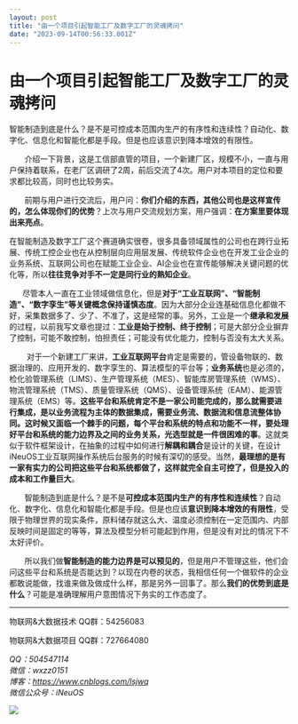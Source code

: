 ```yaml
---
layout: post
title: "由一个项目引起智能工厂及数字工厂的灵魂拷问"
date: "2023-09-14T00:56:33.001Z"
---
```

由一个项目引起智能工厂及数字工厂的灵魂拷问
=====================

智能制造到底是什么？是不是可控成本范围内生产的有序性和连续性？自动化、数字化、信息化和智能化都是手段。但是也应该意识到降本增效的有限性。

       介绍一下背景，这是工信部直管的项目，一个新建厂区，规模不小，一直与用户保持着联系，在老厂区调研了2周，前后交流了4次。用户对本项目的定位和要求都比较高，同时也比较务实。

       前期与用户进行交流后，用户问：**你们介绍的东西，其他公司也是这样宣传的，怎么体现你们的优势**？上次与用户交流规划方案，用户强调：**在方案里要体现出来亮点**。

在智能制造及数字工厂这个赛道确实很卷，很多具备领域属性的公司也在跨行业拓展、传统工控企业也在从控制层向应用层发展、传统软件企业也在开发工业企业的业务系统、互联网公司也在赋能工业企业、AI企业也在宣传能够解决关键问题的优化等，所以**往往竞争对手不一定是同行业的熟知企业**。

      尽管本人一直在工业领域做信息化，但是**对于“工业互联网”、“智能制造”、“数字孪生”等关键概念保持谨慎态度**。因为大部分企业连基础信息化都做不好，采集数据多了、少了、不准了，这是经常的事。另外，工业是一个**继承和发展**的过程，以前我写文章也提过：**工业是始于控制、终于控制**；可是大部分企业摒弃了控制，可能不敢控制，怕担责任；可能没有优化能力，控制与否没有太大关系。

        对于一个新建工厂来讲，**工业互联网平台**肯定是需要的，管设备物联的、数据治理的、应用开发的、数字孪生的、算法模型的平台等；**业务系统**也是必须的，检化验管理系统（LIMS）、生产管理系统（MES）、智能库房管理系统（WMS）、物流管理系统（TMS）、质量管理系统（QMS）、设备管理系统（EAM）、能源管理系统（EMS）等。**这些平台和系统肯定不是一家公司能完成的，那么就需要进行集成，是以业务流程为主体的数据集成，需要业务流、数据流和信息流整体协同。这时候又面临一个棘手的问题，每个平台和系统的特点和功能不一样，要处理好平台和系统的能力边界及之间的业务关系，光选型就是一件很困难的事**。这就类似于软件框架设计，在抽象的过程中如何进行**解耦和耦合**是设计的关键，在设计iNeuOS工业互联网操作系统后台服务的时候有深切的感受。当然，**最理想的是有一家有实力的公司把这些平台和系统都做了，这样就完全自主可控了，但是投入的成本和工作量巨大**。

       智能制造到底是什么？是不是**可控成本范围内生产的有序性和连续性**？自动化、数字化、信息化和智能化都是手段。但是也应该**意识到降本增效的有限性**，受限于物理世界的现实条件，原料储存就这么大、温度必须控制在一定范围内、内部反映时间是固定的等等，算法及模型分析可能起到作用，但是没有对比的情况下不太好评价。

       所以我们做**智能制造的能力边界是可以预见的**，但是用户不管理这些，他们会问这些平台和系统是否能达到？以现在内卷的状态，我相信任何一个做软件的企业都敢说能做，找谁来做及做成什么样，那是另外一回事了。那么**我们的优势到底是什么**？可能是准确理解用户意图情况下务实的工作态度了。

* * *

物联网&大数据技术 QQ群：54256083

物联网&大数据项目 QQ群：727664080

_QQ：504547114  
微信：wxzz0151  
博客：https://www.cnblogs.com/lsjwq  
微信公众号：iNeuOS_

![](https://img2023.cnblogs.com/blog/279374/202308/279374-20230820123904386-866946135.png)